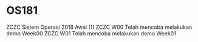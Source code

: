 # OS181
ZCZC Sistem Operasi 2018 Awal (1)
ZCZC W00 Telah mencoba melakukan demo Week00
ZCZC W01 Telah mencoba melakukan demo Week01
